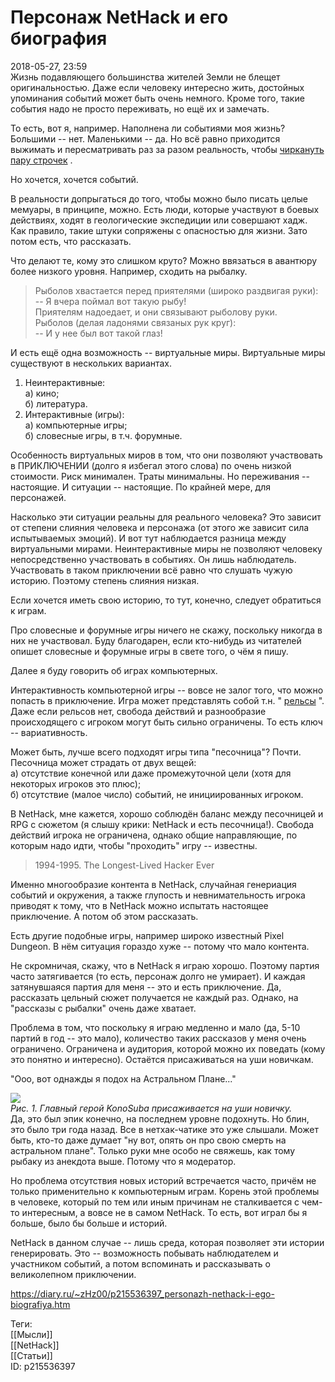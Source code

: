 Персонаж NetHack и его биография
=================================

   
 2018-05-27, 23:59   
  Жизнь подавляющего большинства жителей Земли не блещет оригинальностью. Даже если человеку интересно жить, достойных упоминания событий может быть очень немного. Кроме того, такие события надо не просто переживать, но ещё их и замечать.   
   
 То есть, вот я, например. Наполнена ли событиями моя жизнь? Большими -- нет. Маленькими -- да. Но всё равно приходится выжимать и пересматривать раз за разом реальность, чтобы  [чиркануть пару строчек](Семь%20хороших%20дней.%20День%20никакой.)  .   
   
 Но хочется, хочется событий.   
   
 В реальности допрыгаться до того, чтобы можно было писать целые мемуары, в принципе, можно. Есть люди, которые участвуют в боевых действиях, ходят в геологические экспедиции или совершают хадж. Как правило, такие штуки сопряжены с опасностью для жизни. Зато потом есть, что рассказать.   
   
 Что делают те, кому это слишком круто? Можно ввязаться в авантюру более низкого уровня. Например, сходить на рыбалку.   
   
 
>  Рыболов хвастается перед приятелями (широко раздвигая руки):   
>  -- Я вчера поймал вот такую рыбу!   
>  Приятелям надоедает, и они связывают рыболову руки.   
>  Рыболов (делая ладонями связаных рук круг):   
>  -- И у нее был вот такой глаз! 

   
 И есть ещё одна возможность -- виртуальные миры. Виртуальные миры существуют в нескольких вариантах.   
   
 1. Неинтерактивные:   
 а) кино;   
 б) литература.   
 2. Интерактивные (игры):   
 а) компьютерные игры;   
 б) словесные игры, в т.ч. форумные.   
   
 Особенность виртуальных миров в том, что они позволяют участвовать в ПРИКЛЮЧЕНИИ (долго я избегал этого слова) по очень низкой стоимости. Риск минимален. Траты минимальны. Но переживания -- настоящие. И ситуации -- настоящие. По крайней мере, для персонажей.   
   
 Насколько эти ситуации реальны для реального человека? Это зависит от степени слияния человека и персонажа (от этого же зависит сила испытываемых эмоций). И вот тут наблюдается разница между виртуальными мирами. Неинтерактивные миры не позволяют человеку непосредственно участвовать в событиях. Он лишь наблюдатель. Участвовать в таком приключении всё равно что слушать чужую историю. Поэтому степень слияния низкая.   
   
 Если хочется иметь свою историю, то тут, конечно, следует обратиться к играм.   
   
 Про словесные и форумные игры ничего не скажу, поскольку никогда в них не участвовал. Буду благодарен, если кто-нибудь из читателей опишет словесные и форумные игры в свете того, о чём я пишу.   
   
 Далее я буду говорить об играх компьютерных.   
   
 Интерактивность компьютерной игры -- вовсе не залог того, что можно попасть в приключение. Игра может представлять собой т.н. "  [рельсы](http://ru.rpg.wikia.com/wiki/%D0%A0%D0%B5%D0%BB%D1%8C%D1%81%D1%8B)  ". Даже если рельсов нет, свобода действий и разнообразие происходящего с игроком могут быть сильно ограничены. То есть ключ -- вариативность.   
   
 Может быть, лучше всего подходят игры типа "песочница"? Почти. Песочница может страдать от двух вещей:   
 а) отсутствие конечной или даже промежуточной цели (хотя для некоторых игроков это плюс);   
 б) отсутствие (малое число) событий, не инициированных игроком.   
   
 В NetHack, мне кажется, хорошо соблюдён баланс между песочницей и RPG с сюжетом (я слышу крики: NetHack и есть песочница!). Свобода действий игрока не ограничена, однако общие направляющие, по которым надо идти, чтобы "проходить" игру -- известны.   
   
 
>  1994-1995. The Longest-Lived Hacker Ever 

   
 Именно многообразие контента в NetHack, случайная генериация событий и окружения, а также глупость и невнимательность игрока приводят к тому, что в NetHack можно испытать настоящее приключение. А потом об этом рассказать.   
   
 Есть другие подобные игры, например широко известный Pixel Dungeon. В нём ситуация гораздо хуже -- потому что мало контента.   
   
 Не скромничая, скажу, что в NetHack я играю хорошо. Поэтому партия часто затягивается (то есть, персонаж долго не умирает). И каждая затянувшаяся партия для меня -- это и есть приключение. Да, рассказать цельный сюжет получается не каждый раз. Однако, на "рассказы с рыбалки" очень даже хватает.   
   
 Проблема в том, что поскольку я играю медленно и мало (да, 5-10 партий в год -- это мало), количество таких рассказов у меня очень ограничено. Ограничена и аудитория, которой можно их поведать (кому это понятно и интересно). Остаётся присаживаться на уши новичкам.   
   
 "Ооо, вот однажды я подох на Астральном Плане..."   
   
   [![](https://i.imgur.com/TzTfroTl.jpg)](https://i.imgur.com/TzTfroT.jpg)    
  *Рис. 1. Главный герой KonoSuba присаживается на уши новичку.*     
 Да, это был эпик конечно, на последнем уровне подохнуть. Но блин, это было три года назад. Все в нетхак-чатике это уже слышали. Может быть, кто-то даже думает "ну вот, опять он про свою смерть на астральном плане". Только руки мне особо не свяжешь, как тому рыбаку из анекдота выше.  Потому что я модератор.    
   
 Но проблема отсутствия новых историй встречается часто, причём не только применительно к компьютерным играм. Корень этой проблемы в человеке, который по тем или иным причинам не сталкивается с чем-то интересным, а вовсе не в самом NetHack. То есть, вот играл бы я больше, было бы больше и историй.   
   
 NetHack в данном случае -- лишь среда, которая позволяет эти истории генерировать. Это -- возможность побывать наблюдателем и участником событий, а потом вспоминать и рассказывать о великолепном приключении.   
    
 <https://diary.ru/~zHz00/p215536397_personazh-nethack-i-ego-biografiya.htm>   
   
 Теги:   
 [[Мысли]]   
 [[NetHack]]   
 [[Статьи]]   
 ID: p215536397